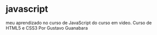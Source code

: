 # javascript
 
meu aprendizado no curso de JavaScript do curso em video. Curso de HTML5 e CSS3 Por Gustavo Guanabara

